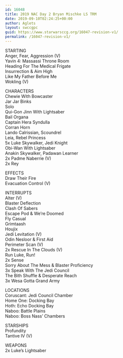 ```yaml
---
id: 16048
title: 2019 NAC Day 2 Bryan Mischke LS TRM
date: 2019-09-10T02:24:25+00:00
author: Aglets
layout: swccgpc
guid: https://www.starwarsccg.org/16047-revision-v1/
permalink: /16047-revision-v1/
---
```

STARTING  
Anger, Fear, Aggression (V)  
Yavin 4: Massassi Throne Room  
Heading For The Medical Frigate  
Insurrection & Aim High  
Like My Father Before Me  
Wokling (V)

CHARACTERS  
Chewie With Bowcaster  
Jar Jar Binks  
Solo  
Qui-Gon Jinn With Lightsaber  
Bail Organa  
Captain Hera Syndulla  
Corran Horn  
Lando Calrissian, Scoundrel  
Leia, Rebel Princess  
5x Luke Skywalker, Jedi Knight  
Obi-Wan With Lightsaber  
Anakin Skywalker, Padawan Learner  
2x Padme Naberrie (V)  
2x Rey

EFFECTS  
Draw Their Fire  
Evacuation Control (V)

INTERRUPTS  
Alter (V)  
Blaster Deflection  
Clash Of Sabers  
Escape Pod & We&#8217;re Doomed  
Fly Casual  
Grimtaash  
Houjix  
Jedi Levitation (V)  
Odin Nesloor & First Aid&nbsp;  
Perimeter Scan (V)  
2x Rescue In The Clouds (V)  
Run Luke, Run!  
2x Sense  
Sorry About The Mess & Blaster Proficiency  
3x Speak With The Jedi Council  
The Bith Shuffle & Desperate Reach  
3x Wesa Gotta Grand Army

LOCATIONS  
Coruscant: Jedi Council Chamber  
Home One: Docking Bay  
Hoth: Echo Docking Bay  
Naboo: Battle Plains  
Naboo: Boss Nass&#8217; Chambers

STARSHIPS  
Profundity  
Tantive IV (V)

WEAPONS  
2x Luke&#8217;s Lightsaber